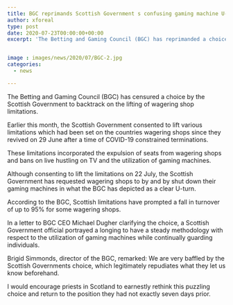 ```yaml
---
title: BGC reprimands Scottish Government s confusing gaming machine U-turn
author: xforeal 
type: post
date: 2020-07-23T00:00:00+00:00
excerpt: 'The Betting and Gaming Council (BGC) has reprimanded a choice by the Scottish Government to backtrack on the lifting of wagering shop restrictions '


image : images/news/2020/07/BGC-2.jpg
categories:
  - news

---
```

The Betting and Gaming Council (BGC) has censured a choice by the Scottish Government to backtrack on the lifting of wagering shop limitations. 

Earlier this month, the Scottish Government consented to lift various limitations which had been set on the countries wagering shops since they revived on 29 June after a time of COVID-19 constrained terminations. 

These limitations incorporated the expulsion of seats from wagering shops and bans on live hustling on TV and the utilization of gaming machines. 

Although consenting to lift the limitations on 22 July, the Scottish Government has requested wagering shops to by and by shut down their gaming machines in what the BGC has depicted as a clear U-turn. 

According to the BGC, Scottish limitations have prompted a fall in turnover of up to 95&percnt; for some wagering shops. 

In a letter to BGC CEO Michael Dugher clarifying the choice, a Scottish Government official portrayed a longing to have a steady methodology with respect to the utilization of gaming machines while continually guarding individuals. 

Brigid Simmonds, director of the BGC, remarked: We are very baffled by the Scottish Governments choice, which legitimately repudiates what they let us know beforehand. 

I would encourage priests in Scotland to earnestly rethink this puzzling choice and return to the position they had not exactly seven days prior.